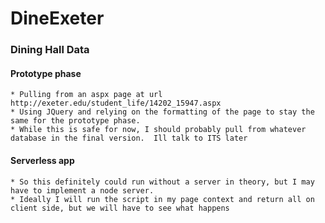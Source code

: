 DineExeter
==========
### Dining Hall Data
  #### Prototype phase
    * Pulling from an aspx page at url http://exeter.edu/student_life/14202_15947.aspx
    * Using JQuery and relying on the formatting of the page to stay the same for the prototype phase.
    * While this is safe for now, I should probably pull from whatever database in the final version.  Ill talk to ITS later
  #### Serverless app
    * So this definitely could run without a server in theory, but I may have to implement a node server.
    * Ideally I will run the script in my page context and return all on client side, but we will have to see what happens

